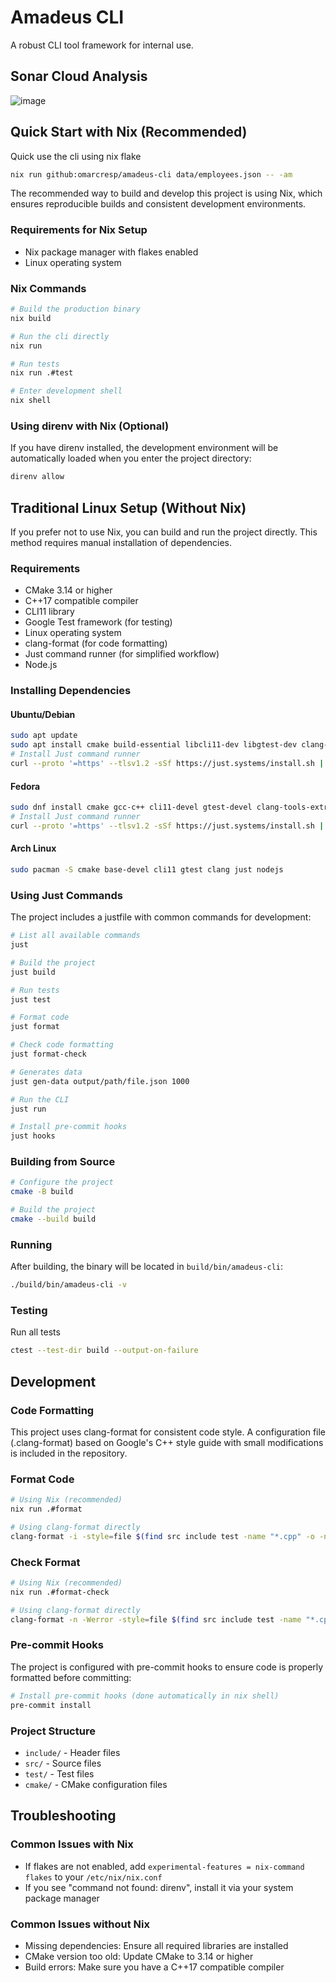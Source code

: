 # Amadeus CLI

A robust CLI tool framework for internal use.

## Sonar Cloud Analysis
![image](https://github.com/user-attachments/assets/e909f9e8-9f0f-46ec-a8f5-481e19f1d6c1)

## Quick Start with Nix (Recommended)

Quick use the cli using nix flake

```bash
nix run github:omarcresp/amadeus-cli data/employees.json -- -am
```

The recommended way to build and develop this project is using Nix, which ensures reproducible builds and consistent development environments.

### Requirements for Nix Setup
- Nix package manager with flakes enabled
- Linux operating system

### Nix Commands
```bash
# Build the production binary
nix build

# Run the cli directly
nix run

# Run tests
nix run .#test

# Enter development shell
nix shell
```

### Using direnv with Nix (Optional)
If you have direnv installed, the development environment will be automatically loaded when you enter the project directory:
```bash
direnv allow
```

## Traditional Linux Setup (Without Nix)

If you prefer not to use Nix, you can build and run the project directly. This method requires manual installation of dependencies.

### Requirements
- CMake 3.14 or higher
- C++17 compatible compiler
- CLI11 library
- Google Test framework (for testing)
- Linux operating system
- clang-format (for code formatting)
- Just command runner (for simplified workflow)
- Node.js

### Installing Dependencies
#### Ubuntu/Debian
```bash
sudo apt update
sudo apt install cmake build-essential libcli11-dev libgtest-dev clang-format nodejs
# Install Just command runner
curl --proto '=https' --tlsv1.2 -sSf https://just.systems/install.sh | sudo bash -s -- --to /usr/local/bin
```

#### Fedora
```bash
sudo dnf install cmake gcc-c++ cli11-devel gtest-devel clang-tools-extra nodejs
# Install Just command runner
curl --proto '=https' --tlsv1.2 -sSf https://just.systems/install.sh | sudo bash -s -- --to /usr/local/bin
```

#### Arch Linux
```bash
sudo pacman -S cmake base-devel cli11 gtest clang just nodejs
```

### Using Just Commands
The project includes a justfile with common commands for development:

```bash
# List all available commands
just

# Build the project
just build

# Run tests
just test

# Format code
just format

# Check code formatting
just format-check

# Generates data
just gen-data output/path/file.json 1000

# Run the CLI
just run

# Install pre-commit hooks
just hooks
```

### Building from Source
```bash
# Configure the project
cmake -B build

# Build the project
cmake --build build
```

### Running
After building, the binary will be located in `build/bin/amadeus-cli`:
```bash
./build/bin/amadeus-cli -v
```

### Testing
Run all tests
```bash
ctest --test-dir build --output-on-failure
```

## Development

### Code Formatting

This project uses clang-format for consistent code style. A configuration file (.clang-format) based on Google's C++ style guide with small modifications is included in the repository.

### Format Code
```bash
# Using Nix (recommended)
nix run .#format

# Using clang-format directly
clang-format -i -style=file $(find src include test -name "*.cpp" -o -name "*.h" -o -name "*.hpp")
```

### Check Format
```bash
# Using Nix (recommended)
nix run .#format-check

# Using clang-format directly
clang-format -n -Werror -style=file $(find src include test -name "*.cpp" -o -name "*.h" -o -name "*.hpp")
```

### Pre-commit Hooks
The project is configured with pre-commit hooks to ensure code is properly formatted before committing:
```bash
# Install pre-commit hooks (done automatically in nix shell)
pre-commit install
```

### Project Structure
- `include/` - Header files
- `src/` - Source files
- `test/` - Test files
- `cmake/` - CMake configuration files

## Troubleshooting

### Common Issues with Nix
- If flakes are not enabled, add `experimental-features = nix-command flakes` to your `/etc/nix/nix.conf`
- If you see "command not found: direnv", install it via your system package manager

### Common Issues without Nix
- Missing dependencies: Ensure all required libraries are installed
- CMake version too old: Update CMake to 3.14 or higher
- Build errors: Make sure you have a C++17 compatible compiler 
